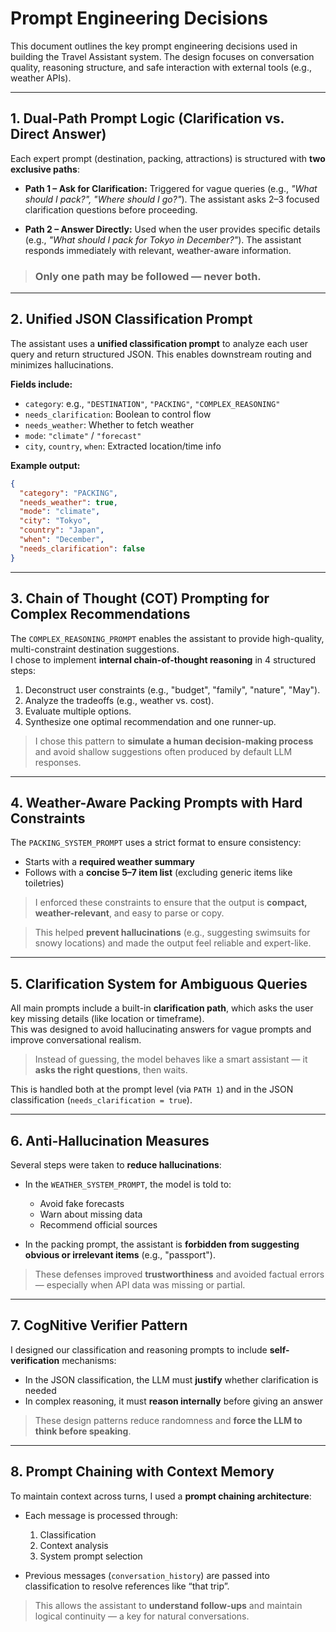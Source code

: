 # Prompt Engineering Decisions

This document outlines the key prompt engineering decisions used in building the Travel Assistant system. The design focuses on conversation quality, reasoning structure, and safe interaction with external tools (e.g., weather APIs).

---

## 1. Dual-Path Prompt Logic (Clarification vs. Direct Answer)

Each expert prompt (destination, packing, attractions) is structured with **two exclusive paths**:

* **Path 1 – Ask for Clarification:**
  Triggered for vague queries (e.g., *"What should I pack?", "Where should I go?"*).
  The assistant asks 2–3 focused clarification questions before proceeding.

* **Path 2 – Answer Directly:**
  Used when the user provides specific details (e.g., *"What should I pack for Tokyo in December?"*).
  The assistant responds immediately with relevant, weather-aware information.

> ### Only one path may be followed — never both.

---

## 2. Unified JSON Classification Prompt

The assistant uses a **unified classification prompt** to analyze each user query and return structured JSON.
This enables downstream routing and minimizes hallucinations.

**Fields include:**

* `category`: e.g., `"DESTINATION"`, `"PACKING"`, `"COMPLEX_REASONING"`
* `needs_clarification`: Boolean to control flow
* `needs_weather`: Whether to fetch weather
* `mode`: `"climate"` / `"forecast"`
* `city`, `country`, `when`: Extracted location/time info

**Example output:**

```json
{
  "category": "PACKING",
  "needs_weather": true,
  "mode": "climate",
  "city": "Tokyo",
  "country": "Japan",
  "when": "December",
  "needs_clarification": false
}
```

---

## 3. Chain of Thought (COT) Prompting for Complex Recommendations

The `COMPLEX_REASONING_PROMPT` enables the assistant to provide high-quality, multi-constraint destination suggestions.  
I chose to implement **internal chain-of-thought reasoning** in 4 structured steps:

1. Deconstruct user constraints (e.g., "budget", "family", "nature", "May").
2. Analyze the tradeoffs (e.g., weather vs. cost).
3. Evaluate multiple options.
4. Synthesize one optimal recommendation and one runner-up.

>  I chose this pattern to **simulate a human decision-making process** and avoid shallow suggestions often produced by default LLM responses.

---

## 4. Weather-Aware Packing Prompts with Hard Constraints

The `PACKING_SYSTEM_PROMPT` uses a strict format to ensure consistency:

- Starts with a **required weather summary**
- Follows with a **concise 5–7 item list** (excluding generic items like toiletries)

>  I enforced these constraints to ensure that the output is **compact, weather-relevant**, and easy to parse or copy.

> This helped **prevent hallucinations** (e.g., suggesting swimsuits for snowy locations) and made the output feel reliable and expert-like.

---

## 5. Clarification System for Ambiguous Queries

All main prompts include a built-in **clarification path**, which asks the user key missing details (like location or timeframe).  
This was designed to avoid hallucinating answers for vague prompts and improve conversational realism.

>  Instead of guessing, the model behaves like a smart assistant — it **asks the right questions**, then waits.

This is handled both at the prompt level (via `PATH 1`) and in the JSON classification (`needs_clarification = true`).

---

## 6. Anti-Hallucination Measures

Several steps were taken to **reduce hallucinations**:

- In the `WEATHER_SYSTEM_PROMPT`, the model is told to:
  - Avoid fake forecasts  
  - Warn about missing data  
  - Recommend official sources

- In the packing prompt, the assistant is **forbidden from suggesting obvious or irrelevant items** (e.g., "passport").

> These defenses improved **trustworthiness** and avoided factual errors — especially when API data was missing or partial.

---

## 7. CogNitive Verifier Pattern

I designed our classification and reasoning prompts to include **self-verification** mechanisms:

- In the JSON classification, the LLM must **justify** whether clarification is needed
- In complex reasoning, it must **reason internally** before giving an answer

>  These design patterns reduce randomness and **force the LLM to think before speaking**.

---

## 8. Prompt Chaining with Context Memory

To maintain context across turns, I used a **prompt chaining architecture**:

- Each message is processed through:
  1. Classification
  2. Context analysis
  3. System prompt selection

- Previous messages (`conversation_history`) are passed into classification to resolve references like “that trip”.

>  This allows the assistant to **understand follow-ups** and maintain logical continuity — a key for natural conversations.



